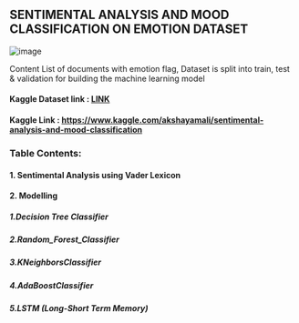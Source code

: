 ## SENTIMENTAL ANALYSIS AND MOOD CLASSIFICATION ON EMOTION DATASET

![image](https://user-images.githubusercontent.com/85668824/136199805-7a57eda9-8e73-4f55-8a48-dbb3e16e084d.jpg)

Content
List of documents with emotion flag, Dataset is split into train, test & validation for building the machine learning model

#### Kaggle Dataset link : <a href='https://www.kaggle.com/praveengovi/emotions-dataset-for-nlp'>LINK</a>

#### Kaggle Link : https://www.kaggle.com/akshayamali/sentimental-analysis-and-mood-classification

### Table Contents:

#### 1. Sentimental Analysis using Vader Lexicon

#### 2. Modelling
  ##### 1.Decision Tree Classifier
  ##### 2.Random_Forest_Classifier
  ##### 3.KNeighborsClassifier
  ##### 4.AdaBoostClassifier
  ##### 5.LSTM (Long-Short Term Memory)
